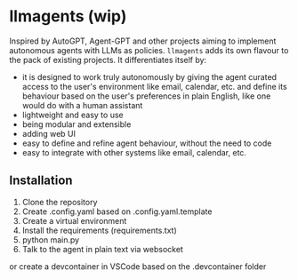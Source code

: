 # llmagents (wip)

Inspired by AutoGPT, Agent-GPT and other projects aiming to implement autonomous agents with LLMs as policies. `llmagents` adds its own flavour to the pack of existing projects. It differentiates itself by: 
- it is designed to work truly autonomously by giving the agent curated access to the user's environment like email, calendar, etc. and define its behaviour based on the user's preferences in plain English, like one would do with a human assistant
- lightweight and easy to use
- being modular and extensible
- adding web UI
- easy to define and refine agent behaviour, without the need to code
- easy to integrate with other systems like email, calendar, etc.

## Installation
    
1. Clone the repository
2. Create .config.yaml based on .config.yaml.template
3. Create a virtual environment
4. Install the requirements (requirements.txt)
5. python main.py
6. Talk to the agent in plain text via websocket

or create a devcontainer in VSCode based on the .devcontainer folder
